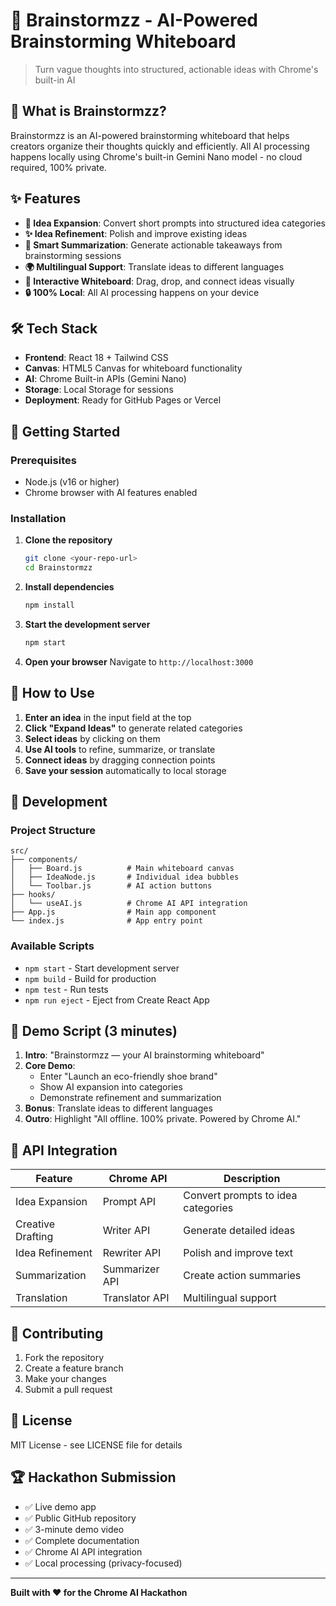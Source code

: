 # 🎯 Brainstormzz - AI-Powered Brainstorming Whiteboard

> Turn vague thoughts into structured, actionable ideas with Chrome's built-in AI

## 🚀 What is Brainstormzz?

Brainstormzz is an AI-powered brainstorming whiteboard that helps creators organize their thoughts quickly and efficiently. All AI processing happens locally using Chrome's built-in Gemini Nano model - no cloud required, 100% private.

## ✨ Features

- **🧠 Idea Expansion**: Convert short prompts into structured idea categories
- **✨ Idea Refinement**: Polish and improve existing ideas
- **📝 Smart Summarization**: Generate actionable takeaways from brainstorming sessions
- **🌍 Multilingual Support**: Translate ideas to different languages
- **🎨 Interactive Whiteboard**: Drag, drop, and connect ideas visually
- **🔒 100% Local**: All AI processing happens on your device

## 🛠️ Tech Stack

- **Frontend**: React 18 + Tailwind CSS
- **Canvas**: HTML5 Canvas for whiteboard functionality
- **AI**: Chrome Built-in APIs (Gemini Nano)
- **Storage**: Local Storage for sessions
- **Deployment**: Ready for GitHub Pages or Vercel

## 🚀 Getting Started

### Prerequisites
- Node.js (v16 or higher)
- Chrome browser with AI features enabled

### Installation

1. **Clone the repository**
   ```bash
   git clone <your-repo-url>
   cd Brainstormzz
   ```

2. **Install dependencies**
   ```bash
   npm install
   ```

3. **Start the development server**
   ```bash
   npm start
   ```

4. **Open your browser**
   Navigate to `http://localhost:3000`

## 🎯 How to Use

1. **Enter an idea** in the input field at the top
2. **Click "Expand Ideas"** to generate related categories
3. **Select ideas** by clicking on them
4. **Use AI tools** to refine, summarize, or translate
5. **Connect ideas** by dragging connection points
6. **Save your session** automatically to local storage

## 🔧 Development

### Project Structure
```
src/
├── components/
│   ├── Board.js          # Main whiteboard canvas
│   ├── IdeaNode.js       # Individual idea bubbles
│   └── Toolbar.js        # AI action buttons
├── hooks/
│   └── useAI.js          # Chrome AI API integration
├── App.js                # Main app component
└── index.js              # App entry point
```

### Available Scripts

- `npm start` - Start development server
- `npm build` - Build for production
- `npm test` - Run tests
- `npm run eject` - Eject from Create React App

## 🌟 Demo Script (3 minutes)

1. **Intro**: "Brainstormzz — your AI brainstorming whiteboard"
2. **Core Demo**: 
   - Enter "Launch an eco-friendly shoe brand"
   - Show AI expansion into categories
   - Demonstrate refinement and summarization
3. **Bonus**: Translate ideas to different languages
4. **Outro**: Highlight "All offline. 100% private. Powered by Chrome AI."

## 📝 API Integration

| Feature | Chrome API | Description |
|---------|------------|-------------|
| Idea Expansion | Prompt API | Convert prompts to idea categories |
| Creative Drafting | Writer API | Generate detailed ideas |
| Idea Refinement | Rewriter API | Polish and improve text |
| Summarization | Summarizer API | Create action summaries |
| Translation | Translator API | Multilingual support |

## 🤝 Contributing

1. Fork the repository
2. Create a feature branch
3. Make your changes
4. Submit a pull request

## 📄 License

MIT License - see LICENSE file for details

## 🏆 Hackathon Submission

- ✅ Live demo app
- ✅ Public GitHub repository
- ✅ 3-minute demo video
- ✅ Complete documentation
- ✅ Chrome AI API integration
- ✅ Local processing (privacy-focused)

---

**Built with ❤️ for the Chrome AI Hackathon**
